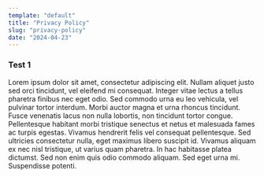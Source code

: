 ```yaml
---
template: "default"
title: "Privacy Policy"
slug: "privacy-policy"
date: "2024-04-23"
---
```


### Test 1

Lorem ipsum dolor sit amet, consectetur adipiscing elit. Nullam aliquet justo sed orci tincidunt, vel eleifend mi consequat. Integer vitae lectus a tellus pharetra finibus nec eget odio. Sed commodo urna eu leo vehicula, vel pulvinar tortor interdum. Morbi auctor magna et urna rhoncus tincidunt. Fusce venenatis lacus non nulla lobortis, non tincidunt tortor congue. Pellentesque habitant morbi tristique senectus et netus et malesuada fames ac turpis egestas. Vivamus hendrerit felis vel consequat pellentesque. Sed ultricies consectetur nulla, eget maximus libero suscipit id. Vivamus aliquam ex nec nisl tristique, ut varius quam pharetra. In hac habitasse platea dictumst. Sed non enim quis odio commodo aliquam. Sed eget urna mi. Suspendisse potenti.